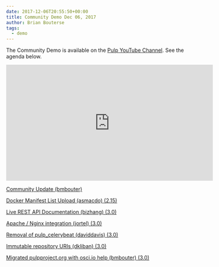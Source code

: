 ```yaml
---
date: 2017-12-06T20:55:50+00:00
title: Community Demo Dec 06, 2017
author: Brian Bouterse
tags:
  - demo
---
```

<!-- more -->
The Community Demo is available on the [Pulp YouTube Channel](https://www.youtube.com/PulpProject). See the agenda below.

<iframe width="560" height="315" src="https://www.youtube.com/embed/jorQXb_KRQk" frameborder="0" allowfullscreen></iframe>

[Community Update (bmbouter)](http://www.youtube.com/watch?v=jorQXb_KRQk&t=1m17s)

[Docker Manifest List Upload (asmacdo) (2.15)](http://www.youtube.com/watch?v=jorQXb_KRQk&t=4m37s)

[Live REST API Documentation (bizhang) (3.0)](http://www.youtube.com/watch?v=jorQXb_KRQk&t=9m04s)

[Apache / Nginx integration (jortel) (3.0)](http://www.youtube.com/watch?v=jorQXb_KRQk&t=11m38s)

[Removal of pulp_celerybeat (daviddavis) (3.0)](http://www.youtube.com/watch?v=jorQXb_KRQk&t=15m40s)

[Immutable repository URIs (dkliban) (3.0)](http://www.youtube.com/watch?v=jorQXb_KRQk&t=18m06s)

[Migrated pulpproject.org with osci.io help (bmbouter) (3.0)](http://www.youtube.com/watch?v=jorQXb_KRQk&t=20m00s)